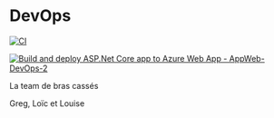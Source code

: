 # DevOps
[![CI](https://github.com/Norime/DevOps/actions/workflows/main.yml/badge.svg?branch=main&event=workflow_dispatch)](https://github.com/Norime/DevOps/actions/workflows/main.yml)

[![Build and deploy ASP.Net Core app to Azure Web App - AppWeb-DevOps-2](https://github.com/Norime/DevOps/actions/workflows/main_appweb-devops-2.yml/badge.svg?branch=main&event=deployment_status)](https://github.com/Norime/DevOps/actions/workflows/main_appweb-devops-2.yml)

La team de bras cassés

Greg, Loïc et Louise
